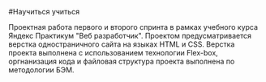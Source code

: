 #Научиться учиться

Проектная работа первого и второго спринта  в рамках учебного курса Яндекс Практикум "Веб разработчик". Проектом предусматривается верстка одностраничного сайта на языках HTML и CSS.
Верстка проекта выполнена с использованием технологии Flex-box, оргнанизация кода и файловая структура проекта выполнена по методологии БЭМ.
